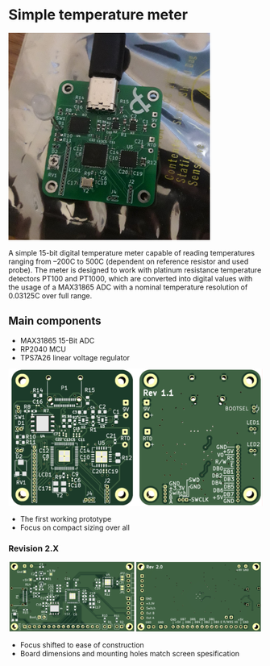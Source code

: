 # Simple temperature meter

![1st prototype](Pictures/Assembly.png)

A simple 15-bit digital temperature meter capable of reading temperatures ranging from –200C to 500C (dependent on reference resistor and used probe). The meter is designed to work with platinum resistance temperature detectors PT100 and PT1000, which are converted into digital values with the usage of a MAX31865 ADC with a nominal temperature resolution of 0.03125C over full range.  

## Main components

- MAX31865 15-Bit ADC
- RP2040 MCU
- TPS7A26 linear voltage regulator

![Rev 1.1](Pictures/Rev1.png)

- The first working prototype
- Focus on compact sizing over all

### Revision 2.X

![Rev 2.0](Pictures/Rev2.png)

- Focus shifted to ease of construction
- Board dimensions and mounting holes match screen spesification
